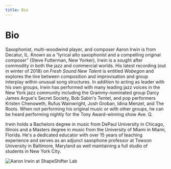 ```yaml
---
title: Bio
---
```


# Bio

Saxophonist, multi-woodwind player, and composer Aaron Irwin is from Decatur, IL. Known as a <q>lyrical alto saxophonist and a compelling original composer</q> (Steve Futterman, New Yorker), Irwin is a sought after commodity in both the jazz and commercial worlds. His latest recording (out in winter of 2018) on *Fresh Sound New Talent* is entitled *Wobegon* and explores the line between composition and improvisation and group interplay within unusual song structures. In addition to acting as leader with his own groups, Irwin has performed with many leading jazz voices in the New York jazz community including the Grammy-nominated group Darcy James Argue's Secret Society, Bob Sabin's Tentet, and pop performers Kristen Chenoweth, Rufus Wainwright, Josh Groban, Idina Menzel, and The Roots. When not performing his original music or with other groups, he can be heard performing nightly for the Tony Award-winning show Ave. Q.

Irwin holds a Bachelors degree in music from DePaul University in Chicago, Illinois and a Masters degree in music from the University of Miami in Miami, Florida. He's a dedicated educator with over 15 years of teaching experience and serves as an adjunct saxophone professor at Towson University in Baltimore, Maryland as well maintaining a full studio of students in New York City.

<img
  alt="Aaron Irwin at ShapeShifter Lab"
  sizes="100vw"
  src="https://user-images.githubusercontent.com/949985/41942928-599e6bec-7956-11e8-8a48-c7fd5be4b022.jpeg"
  srcset="
    https://user-images.githubusercontent.com/949985/41942928-599e6bec-7956-11e8-8a48-c7fd5be4b022.jpeg 640w,
    https://user-images.githubusercontent.com/949985/41942928-599e6bec-7956-11e8-8a48-c7fd5be4b022.jpeg 960w
    "
  />
